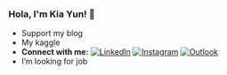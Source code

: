 ### Hola, I'm Kia Yun! 👋


- Support my blog
- My kaggle 
- **Connect with me:**
[![LinkedIn](https://img.shields.io/badge/LinkedIn-0077B5?style=for-the-badge&style=social&logo=linkedin&logoColor=white)](www.linkedin.com/in/kia-yun-kee)
[![Instagram](https://img.shields.io/badge/Instagram-E4405F?style=for-the-badge&style=social&logo=instagram&logoColor=white)](https://www.instagram.com/kiayunnnn/)
[![Outlook](https://img.shields.io/badge/Email-to_me-3A8EED?style=for-the-badge&style=social&logoColor=white)](mailto:kiayun.0218@outlook.com)
- I’m looking for job 
